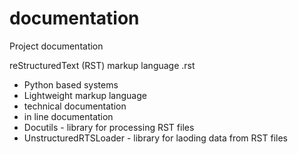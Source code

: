 # documentation

Project documentation

reStructuredText (RST) markup language .rst
* Python based systems
* Lightweight markup language
* technical documentation
* in line documentation
* Docutils - library for processing RST files
* UnstructuredRTSLoader - library for laoding data from RST files